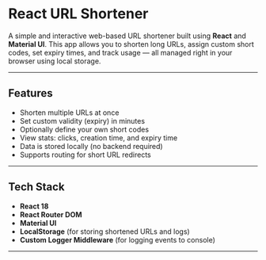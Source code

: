 # React URL Shortener

A simple and interactive web-based URL shortener built using **React** and **Material UI**. This app allows you to shorten long URLs, assign custom short codes, set expiry times, and track usage — all managed right in your browser using local storage.

---

##  Features

-  Shorten multiple URLs at once
-  Set custom validity (expiry) in minutes
-  Optionally define your own short codes
-  View stats: clicks, creation time, and expiry time
-  Data is stored locally (no backend required)
-  Supports routing for short URL redirects

---

##  Tech Stack

- **React 18**
- **React Router DOM**
- **Material UI**
- **LocalStorage** (for storing shortened URLs and logs)
- **Custom Logger Middleware** (for logging events to console)

---
